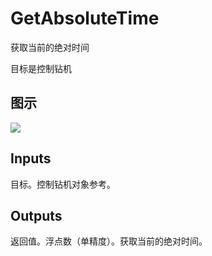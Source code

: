 # GetAbsoluteTime

获取当前的绝对时间

目标是控制钻机

## 图示

![]($-20221218-18312088.png)

## Inputs

目标。控制钻机对象参考。 

## Outputs

返回值。浮点数（单精度）。获取当前的绝对时间。

